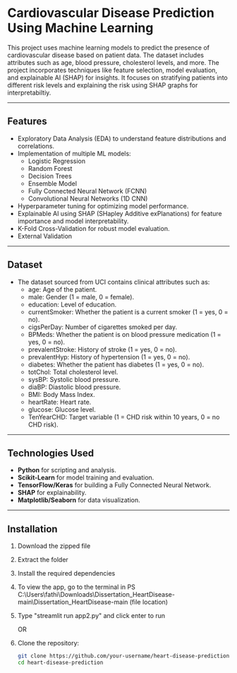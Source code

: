 # Cardiovascular Disease Prediction Using Machine Learning

This project uses machine learning models to predict the presence of cardiovascular disease based on patient data. The dataset includes attributes such as age, blood pressure, cholesterol levels, and more. The project incorporates techniques like feature selection, model evaluation, and explainable AI (SHAP) for insights. It focuses on stratifying patients into different risk levels and explaining the risk using SHAP graphs for interpretabiltiy.

---

##  Features
- Exploratory Data Analysis (EDA) to understand feature distributions and correlations.
- Implementation of multiple ML models:
  - Logistic Regression
  - Random Forest
  - Decision Trees
  - Ensemble Model
  - Fully Connected Neural Network (FCNN)
  - Convolutional Neural Networks (1D CNN) 
- Hyperparameter tuning for optimizing model performance.
- Explainable AI using SHAP (SHapley Additive exPlanations) for feature importance and model interpretability.
- K-Fold Cross-Validation for robust model evaluation.
- External Validation

---

## Dataset
- The dataset sourced from UCI contains clinical attributes such as:
   - age: Age of the patient.
   - male: Gender (1 = male, 0 = female).
   - education: Level of education.
   - currentSmoker: Whether the patient is a current smoker (1 = yes, 0 = no).
   - cigsPerDay: Number of cigarettes smoked per day.
   - BPMeds: Whether the patient is on blood pressure medication (1 = yes, 0 = no).
   - prevalentStroke: History of stroke (1 = yes, 0 = no).
   - prevalentHyp: History of hypertension (1 = yes, 0 = no).
   - diabetes: Whether the patient has diabetes (1 = yes, 0 = no).
   - totChol: Total cholesterol level.
   - sysBP: Systolic blood pressure.
   - diaBP: Diastolic blood pressure.
   - BMI: Body Mass Index.
   - heartRate: Heart rate.
   - glucose: Glucose level.
   - TenYearCHD: Target variable (1 = CHD risk within 10 years, 0 = no CHD risk).

---

## Technologies Used
- **Python** for scripting and analysis.
- **Scikit-Learn** for model training and evaluation.
- **TensorFlow/Keras** for building a Fully Connected Neural Network.
- **SHAP** for explainability.
- **Matplotlib/Seaborn** for data visualization.

---

##  Installation
1. Download the zipped file
2. Extract the folder
3. Install the required dependencies
4. To view the app, go to the terminal in PS C:\Users\fathi\Downloads\Dissertation_HeartDisease-main\Dissertation_HeartDisease-main (file location)
5. Type  "streamlit run app2.py" and click enter to run

   OR 

1. Clone the repository:
   ```bash
   git clone https://github.com/your-username/heart-disease-prediction.git
   cd heart-disease-prediction



   
